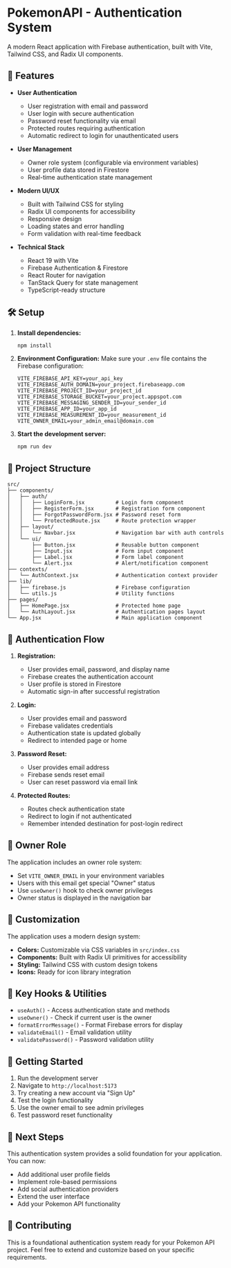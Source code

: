 # PokemonAPI - Authentication System

A modern React application with Firebase authentication, built with Vite, Tailwind CSS, and Radix UI components.

## 🚀 Features

- **User Authentication**

  - User registration with email and password
  - User login with secure authentication
  - Password reset functionality via email
  - Protected routes requiring authentication
  - Automatic redirect to login for unauthenticated users

- **User Management**

  - Owner role system (configurable via environment variables)
  - User profile data stored in Firestore
  - Real-time authentication state management

- **Modern UI/UX**

  - Built with Tailwind CSS for styling
  - Radix UI components for accessibility
  - Responsive design
  - Loading states and error handling
  - Form validation with real-time feedback

- **Technical Stack**
  - React 19 with Vite
  - Firebase Authentication & Firestore
  - React Router for navigation
  - TanStack Query for state management
  - TypeScript-ready structure

## 🛠️ Setup

1. **Install dependencies:**

   ```bash
   npm install
   ```

2. **Environment Configuration:**
   Make sure your `.env` file contains the Firebase configuration:

   ```
   VITE_FIREBASE_API_KEY=your_api_key
   VITE_FIREBASE_AUTH_DOMAIN=your_project.firebaseapp.com
   VITE_FIREBASE_PROJECT_ID=your_project_id
   VITE_FIREBASE_STORAGE_BUCKET=your_project.appspot.com
   VITE_FIREBASE_MESSAGING_SENDER_ID=your_sender_id
   VITE_FIREBASE_APP_ID=your_app_id
   VITE_FIREBASE_MEASUREMENT_ID=your_measurement_id
   VITE_OWNER_EMAIL=your_admin_email@domain.com
   ```

3. **Start the development server:**
   ```bash
   npm run dev
   ```

## 📁 Project Structure

```
src/
├── components/
│   ├── auth/
│   │   ├── LoginForm.jsx          # Login form component
│   │   ├── RegisterForm.jsx       # Registration form component
│   │   ├── ForgotPasswordForm.jsx # Password reset form
│   │   └── ProtectedRoute.jsx     # Route protection wrapper
│   ├── layout/
│   │   └── Navbar.jsx             # Navigation bar with auth controls
│   └── ui/
│       ├── Button.jsx             # Reusable button component
│       ├── Input.jsx              # Form input component
│       ├── Label.jsx              # Form label component
│       └── Alert.jsx              # Alert/notification component
├── contexts/
│   └── AuthContext.jsx            # Authentication context provider
├── lib/
│   ├── firebase.js                # Firebase configuration
│   └── utils.js                   # Utility functions
├── pages/
│   ├── HomePage.jsx               # Protected home page
│   └── AuthLayout.jsx             # Authentication pages layout
└── App.jsx                        # Main application component
```

## 🔐 Authentication Flow

1. **Registration:**

   - User provides email, password, and display name
   - Firebase creates the authentication account
   - User profile is stored in Firestore
   - Automatic sign-in after successful registration

2. **Login:**

   - User provides email and password
   - Firebase validates credentials
   - Authentication state is updated globally
   - Redirect to intended page or home

3. **Password Reset:**

   - User provides email address
   - Firebase sends reset email
   - User can reset password via email link

4. **Protected Routes:**
   - Routes check authentication state
   - Redirect to login if not authenticated
   - Remember intended destination for post-login redirect

## 👑 Owner Role

The application includes an owner role system:

- Set `VITE_OWNER_EMAIL` in your environment variables
- Users with this email get special "Owner" status
- Use `useOwner()` hook to check owner privileges
- Owner status is displayed in the navigation bar

## 🎨 Customization

The application uses a modern design system:

- **Colors:** Customizable via CSS variables in `src/index.css`
- **Components:** Built with Radix UI primitives for accessibility
- **Styling:** Tailwind CSS with custom design tokens
- **Icons:** Ready for icon library integration

## 🔧 Key Hooks & Utilities

- `useAuth()` - Access authentication state and methods
- `useOwner()` - Check if current user is the owner
- `formatErrorMessage()` - Format Firebase errors for display
- `validateEmail()` - Email validation utility
- `validatePassword()` - Password validation utility

## 🚦 Getting Started

1. Run the development server
2. Navigate to `http://localhost:5173`
3. Try creating a new account via "Sign Up"
4. Test the login functionality
5. Use the owner email to see admin privileges
6. Test password reset functionality

## 📝 Next Steps

This authentication system provides a solid foundation for your application. You can now:

- Add additional user profile fields
- Implement role-based permissions
- Add social authentication providers
- Extend the user interface
- Add your Pokemon API functionality

## 🤝 Contributing

This is a foundational authentication system ready for your Pokemon API project. Feel free to extend and customize based on your specific requirements.
